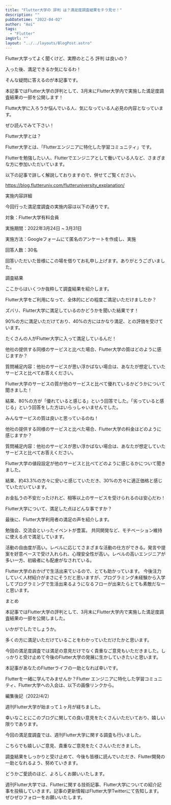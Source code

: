 ```yaml
---
title: "Flutter大学の 評判 は？満足度調査結果をチラ見せ！"
description: ""
pubDatetime: "2022-04-02"
author: "Aoi"
tags:
  - "Flutter"
imgUrl: ""
layout: "../../layouts/BlogPost.astro"
---
```




Flutter大学ってよく聞くけど、実際のところ 評判 は良いの？





入った後、満足できるか気になるわ！




そんな疑問に答えるのが本記事です。



本記事ではFlutter大学の評判として、3月末にFlutter大学内で実施した満足度調査結果の一部を公開します！



Flutte大学に入ろうか悩んでいる人、気になっている人必見の内容となっています。



ぜひ読んでみて下さい！



Flutter大学とは？







Flutter大学とは、「Flutterエンジニアに特化した学習コミュニティ」です。



Flutterを勉強したい人、Flutterでエンジニアとして働いている人など、さまざまな方に参加いただいています。



以下の記事で詳しく解説しておりますので、併せてご覧ください。




https://blog.flutteruniv.com/flutteruniversity_explanation/




実施内容詳細







今回行った満足度調査の実施内容は以下の通りです。




対象：Flutter大学有料会員



実施期間：2022年3月24日 ~ 3月31日



実施方法：Googleフォームにて匿名のアンケートを作成し、実施



回答人数：30名




回答いただいた皆様にこの場を借りてお礼申し上げます。ありがとうございました。



調査結果







ここからはいくつか抜粋して調査結果を紹介します。



Flutter大学をご利用になって、全体的にどの程度ご満足いただけましたか？







ズバリ、Flutter大学に満足しているのかどうかを聞いた結果です！



90%の方に満足いただけており、40%の方にはかなり満足、との評価を受けています。




たくさんの人がFlutter大学に入って満足しているんだ！




他社の提供する同様のサービスと比べた場合、Flutter大学の質はどのように感じますか？



質問補足内容：他社のサービスが思い浮かばない場合は、あなたが想定していたサービスと比べてお答えください。







Flutter大学のサービスの質が他のサービスと比べて優れているかどうかについて聞きました！



結果、80%の方が「優れていると感じる」という回答でした。「劣っていると感じる」という回答をした方はいらっしゃいませんでした。




みんなサービスの質は良いと思っているのね！




他社の提供する同様のサービスと比べた場合、Flutter大学の料金はどのように感じますか？



質問補足内容：他社のサービスが思い浮かばない場合は、あなたが想定していたサービスと比べてお答えください。







Flutter大学の値段設定が他のサービスと比べてどのように感じるかについて聞きました。



結果、約43.3%の方々に安いと感じていただき、30%の方々に適正価格と感じていただいています。




お金払うの不安だったけれど、相等以上のサービスを受けられるのは安心だわ！




Flutter大学について、満足した点はどんな事ですか？



最後に、Flutter大学利用者の満足の声を紹介します。




勉強会、交流会といったイベントが豊富。 共同開発など、モチベーション維持に使える点で満足しています。





活動の自由度が高い。レベルに応じてさまざまな活動の仕方ができる。発言や提案を好意ベースで受け入れられ、心理安全性が高い。レベルの高いエンジニアが多い一方、初級者にも配慮がなされている。





Flutter大学のおかげで生活出来ているので、とても助かっています。 今後注力していく人材紹介がまさにそうだと思いますが、プログラミング未経験から入学してプログラミングで生活出来るようになるフローが出来たらとても素敵だなーと思います。




まとめ







本記事ではFlutter大学の評判として、3月末にFlutter大学内で実施した満足度調査結果の一部を公開しました。



いかがでしたでしょうか。



多くの方に満足いただけていることをわかっていただけたかと思います。



今回の満足度調査では満足の意見だけでなく貴重なご意見もいただきました。しっかりと受け止めて今後のFlutter大学の発展に生かしていきたいと思います。



本記事があなたのFlutterライフの一助となれば幸いです。




Flutterを一緒に学んでみませんか？Flutter エンジニアに特化した学習コミュニティ、Flutter大学への入会は、以下の画像リンクから。










編集後記（2022/4/2）




週刊Flutter大学が始まって１ヶ月が経ちました。



幸いなことにこのブログに関しての良い意見をたくさんいただいており、嬉しい限りであります。



今回の満足度調査では、週刊Flutter大学に関する調査も行いました。



こちらでも嬉しいご意見、貴重なご意見をたくさんいただきました。



調査結果をしっかりと受け止めて、今後も皆様に読んでいただき、Flutter開発の一助となれるよう、努めていきます。



どうかご愛読のほど、よろしくお願いいたします。





週刊Flutter大学では、Flutterに関する技術記事、Flutter大学についての紹介記事を投稿していきます。記事の更新情報はFlutter大学Twitterにて告知します。ぜひぜひフォローをお願いいたします。

